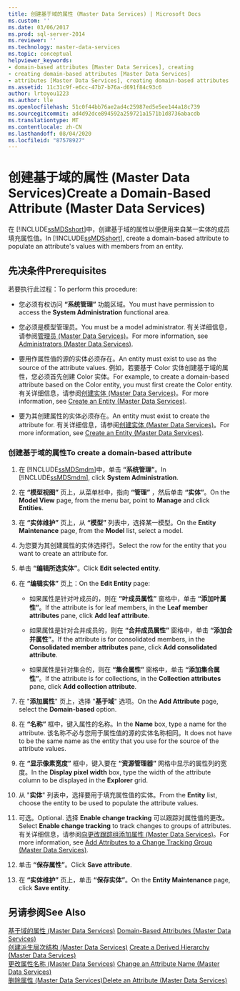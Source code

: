 ```yaml
---
title: 创建基于域的属性 (Master Data Services) | Microsoft Docs
ms.custom: ''
ms.date: 03/06/2017
ms.prod: sql-server-2014
ms.reviewer: ''
ms.technology: master-data-services
ms.topic: conceptual
helpviewer_keywords:
- domain-based attributes [Master Data Services], creating
- creating domain-based attributes [Master Data Services]
- attributes [Master Data Services], creating domain-based attributes
ms.assetid: 11c31c9f-e6cc-47b7-b76a-d691f84c93c6
author: lrtoyou1223
ms.author: lle
ms.openlocfilehash: 51c0f44bb76ae2ad4c25987ed5e5ee144a18c739
ms.sourcegitcommit: ad4d92dce894592a259721a1571b1d8736abacdb
ms.translationtype: MT
ms.contentlocale: zh-CN
ms.lasthandoff: 08/04/2020
ms.locfileid: "87578927"
---
```

# <a name="create-a-domain-based-attribute-master-data-services"></a><span data-ttu-id="43398-102">创建基于域的属性 (Master Data Services)</span><span class="sxs-lookup"><span data-stu-id="43398-102">Create a Domain-Based Attribute (Master Data Services)</span></span>
  <span data-ttu-id="43398-103">在 [!INCLUDE[ssMDSshort](../includes/ssmdsshort-md.md)]中，创建基于域的属性以便使用来自某一实体的成员填充属性值。</span><span class="sxs-lookup"><span data-stu-id="43398-103">In [!INCLUDE[ssMDSshort](../includes/ssmdsshort-md.md)], create a domain-based attribute to populate an attribute's values with members from an entity.</span></span>  
  
## <a name="prerequisites"></a><span data-ttu-id="43398-104">先决条件</span><span class="sxs-lookup"><span data-stu-id="43398-104">Prerequisites</span></span>  
 <span data-ttu-id="43398-105">若要执行此过程：</span><span class="sxs-lookup"><span data-stu-id="43398-105">To perform this procedure:</span></span>  
  
-   <span data-ttu-id="43398-106">您必须有权访问 **“系统管理”** 功能区域。</span><span class="sxs-lookup"><span data-stu-id="43398-106">You must have permission to access the **System Administration** functional area.</span></span>  
  
-   <span data-ttu-id="43398-107">您必须是模型管理员。</span><span class="sxs-lookup"><span data-stu-id="43398-107">You must be a model administrator.</span></span> <span data-ttu-id="43398-108">有关详细信息，请参阅[管理员 &#40;Master Data Services&#41;](administrators-master-data-services.md)。</span><span class="sxs-lookup"><span data-stu-id="43398-108">For more information, see [Administrators &#40;Master Data Services&#41;](administrators-master-data-services.md).</span></span>  
  
-   <span data-ttu-id="43398-109">要用作属性值的源的实体必须存在。</span><span class="sxs-lookup"><span data-stu-id="43398-109">An entity must exist to use as the source of the attribute values.</span></span> <span data-ttu-id="43398-110">例如，若要基于 Color 实体创建基于域的属性，您必须首先创建 Color 实体。</span><span class="sxs-lookup"><span data-stu-id="43398-110">For example, to create a domain-based attribute based on the Color entity, you must first create the Color entity.</span></span> <span data-ttu-id="43398-111">有关详细信息，请参阅[创建实体 (Master Data Services)](../../2014/master-data-services/create-an-entity-master-data-services.md)。</span><span class="sxs-lookup"><span data-stu-id="43398-111">For more information, see [Create an Entity &#40;Master Data Services&#41;](../../2014/master-data-services/create-an-entity-master-data-services.md).</span></span>  
  
-   <span data-ttu-id="43398-112">要为其创建属性的实体必须存在。</span><span class="sxs-lookup"><span data-stu-id="43398-112">An entity must exist to create the attribute for.</span></span> <span data-ttu-id="43398-113">有关详细信息，请参阅[创建实体 (Master Data Services)](../../2014/master-data-services/create-an-entity-master-data-services.md)。</span><span class="sxs-lookup"><span data-stu-id="43398-113">For more information, see [Create an Entity &#40;Master Data Services&#41;](../../2014/master-data-services/create-an-entity-master-data-services.md).</span></span>  
  
### <a name="to-create-a-domain-based-attribute"></a><span data-ttu-id="43398-114">创建基于域的属性</span><span class="sxs-lookup"><span data-stu-id="43398-114">To create a domain-based attribute</span></span>  
  
1.  <span data-ttu-id="43398-115">在 [!INCLUDE[ssMDSmdm](../includes/ssmdsmdm-md.md)]中，单击 **“系统管理”**。</span><span class="sxs-lookup"><span data-stu-id="43398-115">In [!INCLUDE[ssMDSmdm](../includes/ssmdsmdm-md.md)], click **System Administration**.</span></span>  
  
2.  <span data-ttu-id="43398-116">在 **“模型视图”** 页上，从菜单栏中，指向 **“管理”** ，然后单击 **“实体”**。</span><span class="sxs-lookup"><span data-stu-id="43398-116">On the **Model View** page, from the menu bar, point to **Manage** and click **Entities**.</span></span>  
  
3.  <span data-ttu-id="43398-117">在 **“实体维护”** 页上，从 **“模型”** 列表中，选择某一模型。</span><span class="sxs-lookup"><span data-stu-id="43398-117">On the **Entity Maintenance** page, from the **Model** list, select a model.</span></span>  
  
4.  <span data-ttu-id="43398-118">为您要为其创建属性的实体选择行。</span><span class="sxs-lookup"><span data-stu-id="43398-118">Select the row for the entity that you want to create an attribute for.</span></span>  
  
5.  <span data-ttu-id="43398-119">单击 **“编辑所选实体”**。</span><span class="sxs-lookup"><span data-stu-id="43398-119">Click **Edit selected entity**.</span></span>  
  
6.  <span data-ttu-id="43398-120">在 **“编辑实体”** 页上：</span><span class="sxs-lookup"><span data-stu-id="43398-120">On the **Edit Entity** page:</span></span>  
  
    -   <span data-ttu-id="43398-121">如果属性是针对叶成员的，则在 **“叶成员属性”** 窗格中，单击 **“添加叶属性”**。</span><span class="sxs-lookup"><span data-stu-id="43398-121">If the attribute is for leaf members, in the **Leaf member attributes** pane, click **Add leaf attribute**.</span></span>  
  
    -   <span data-ttu-id="43398-122">如果属性是针对合并成员的，则在 **“合并成员属性”** 窗格中，单击 **“添加合并属性”**。</span><span class="sxs-lookup"><span data-stu-id="43398-122">If the attribute is for consolidated members, in the **Consolidated member attributes** pane, click **Add consolidated attribute**.</span></span>  
  
    -   <span data-ttu-id="43398-123">如果属性是针对集合的，则在 **“集合属性”** 窗格中，单击 **“添加集合属性”**。</span><span class="sxs-lookup"><span data-stu-id="43398-123">If the attribute is for collections, in the **Collection attributes** pane, click **Add collection attribute**.</span></span>  
  
7.  <span data-ttu-id="43398-124">在 "**添加属性**" 页上，选择 "**基于域**" 选项。</span><span class="sxs-lookup"><span data-stu-id="43398-124">On the **Add Attribute** page, select the **Domain-based** option.</span></span>  
  
8.  <span data-ttu-id="43398-125">在 **“名称”** 框中，键入属性的名称。</span><span class="sxs-lookup"><span data-stu-id="43398-125">In the **Name** box, type a name for the attribute.</span></span> <span data-ttu-id="43398-126">该名称不必与您用于属性值的源的实体名称相同。</span><span class="sxs-lookup"><span data-stu-id="43398-126">It does not have to be the same name as the entity that you use for the source of the attribute values.</span></span>  
  
9. <span data-ttu-id="43398-127">在 **“显示像素宽度”** 框中，键入要在 **“资源管理器”** 网格中显示的属性列的宽度。</span><span class="sxs-lookup"><span data-stu-id="43398-127">In the **Display pixel width** box, type the width of the attribute column to be displayed in the **Explorer** grid.</span></span>  
  
10. <span data-ttu-id="43398-128">从 "**实体**" 列表中，选择要用于填充属性值的实体。</span><span class="sxs-lookup"><span data-stu-id="43398-128">From the **Entity** list, choose the entity to be used to populate the attribute values.</span></span>  
  
11. <span data-ttu-id="43398-129">可选。</span><span class="sxs-lookup"><span data-stu-id="43398-129">Optional.</span></span> <span data-ttu-id="43398-130">选择 **Enable change tracking** 可以跟踪对属性值的更改。</span><span class="sxs-lookup"><span data-stu-id="43398-130">Select **Enable change tracking** to track changes to groups of attributes.</span></span> <span data-ttu-id="43398-131">有关详细信息，请参阅[向更改跟踪组添加属性 (Master Data Services)](../../2014/master-data-services/add-attributes-to-a-change-tracking-group-master-data-services.md)。</span><span class="sxs-lookup"><span data-stu-id="43398-131">For more information, see [Add Attributes to a Change Tracking Group &#40;Master Data Services&#41;](../../2014/master-data-services/add-attributes-to-a-change-tracking-group-master-data-services.md).</span></span>  
  
12. <span data-ttu-id="43398-132">单击 **“保存属性”**。</span><span class="sxs-lookup"><span data-stu-id="43398-132">Click **Save attribute**.</span></span>  
  
13. <span data-ttu-id="43398-133">在 **“实体维护”** 页上，单击 **“保存实体”**。</span><span class="sxs-lookup"><span data-stu-id="43398-133">On the **Entity Maintenance** page, click **Save entity**.</span></span>  
  
## <a name="see-also"></a><span data-ttu-id="43398-134">另请参阅</span><span class="sxs-lookup"><span data-stu-id="43398-134">See Also</span></span>  
 <span data-ttu-id="43398-135">[基于域的属性 &#40;Master Data Services&#41;](../../2014/master-data-services/domain-based-attributes-master-data-services.md) </span><span class="sxs-lookup"><span data-stu-id="43398-135">[Domain-Based Attributes &#40;Master Data Services&#41;](../../2014/master-data-services/domain-based-attributes-master-data-services.md) </span></span>  
 <span data-ttu-id="43398-136">[创建派生层次结构 &#40;Master Data Services&#41;](../../2014/master-data-services/create-a-derived-hierarchy-master-data-services.md) </span><span class="sxs-lookup"><span data-stu-id="43398-136">[Create a Derived Hierarchy &#40;Master Data Services&#41;](../../2014/master-data-services/create-a-derived-hierarchy-master-data-services.md) </span></span>  
 <span data-ttu-id="43398-137">[更改属性名称 &#40;Master Data Services&#41;](change-an-attribute-name-and-data-type-master-data-services.md) </span><span class="sxs-lookup"><span data-stu-id="43398-137">[Change an Attribute Name &#40;Master Data Services&#41;](change-an-attribute-name-and-data-type-master-data-services.md) </span></span>  
 [<span data-ttu-id="43398-138">删除属性 &#40;Master Data Services&#41;</span><span class="sxs-lookup"><span data-stu-id="43398-138">Delete an Attribute &#40;Master Data Services&#41;</span></span>](../../2014/master-data-services/delete-an-attribute-master-data-services.md)  
  
  

